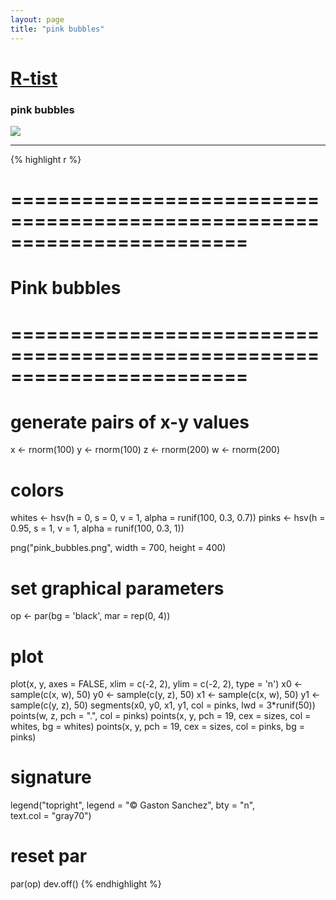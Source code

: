 ```yaml
---
layout: page
title: "pink bubbles"
---
```


# [R-tist](/Rtist) 

### pink bubbles 

![](../images/rtist/pink_bubbles.png) 

-----

{% highlight r %} 
# ======================================================================== 
# Pink bubbles 
# ======================================================================== 
# generate pairs of x-y values 
x <- rnorm(100) 
y <- rnorm(100) 
z <- rnorm(200) 
w <- rnorm(200) 
 
# colors 
whites <- hsv(h = 0, s = 0, v = 1, alpha = runif(100, 0.3, 0.7)) 
pinks <- hsv(h = 0.95, s = 1, v = 1, alpha = runif(100, 0.3, 1)) 
 
 
png("pink_bubbles.png", width = 700, height = 400) 
# set graphical parameters 
op <- par(bg = 'black', mar = rep(0, 4)) 
# plot 
plot(x, y, axes = FALSE, xlim = c(-2, 2), ylim = c(-2, 2), type = 'n') 
x0 <- sample(c(x, w), 50) 
y0 <- sample(c(y, z), 50) 
x1 <- sample(c(x, w), 50) 
y1 <- sample(c(y, z), 50) 
segments(x0, y0, x1, y1, col = pinks, lwd = 3*runif(50)) 
points(w, z, pch = ".", col = pinks) 
points(x, y, pch = 19, cex = sizes, col = whites, bg = whites) 
points(x, y, pch = 19, cex = sizes, col = pinks, bg = pinks) 
# signature 
legend("topright", legend = "© Gaston Sanchez", bty = "n",  
       text.col = "gray70") 
# reset par 
par(op) 
dev.off() 
{% endhighlight %} 
